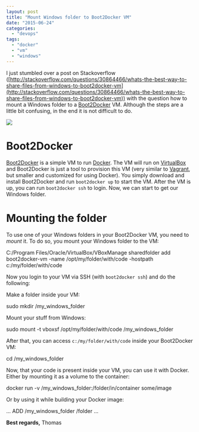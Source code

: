 ```yaml
---
layout: post
title: "Mount Windows folder to Boot2Docker VM"
date: "2015-06-24"
categories: 
  - "devops"
tags: 
  - "docker"
  - "vm"
  - "windows"
---
```


I just stumbled over a post on Stackoverflow ([http://stackoverflow.com/questions/30864466/whats-the-best-way-to-share-files-from-windows-to-boot2docker-vm](http://stackoverflow.com/questions/30864466/whats-the-best-way-to-share-files-from-windows-to-boot2docker-vm)) with the question how to mount a Windows folder to a [Boot2Docker](https://github.com/boot2docker/boot2docker) VM. Although the steps are a little bit confusing, in the end it is not difficult to do.

[![](https://avatars2.githubusercontent.com/u/6394678?v=3)](https://github.com/boot2docker/boot2docker)

# Boot2Docker

[Boot2Docker](https://github.com/boot2docker/boot2docker) is a simple VM to run [Docker](https://www.docker.com/). The VM will run on [VirtualBox](https://www.virtualbox.org/) and Boot2Docker is just a tool to provision this VM (very similar to [Vagrant](https://www.vagrantup.com/), but smaller and customized for using Docker). You simply download and install Boot2Docker and run `boot2docker up` to start the VM. After the VM is up, you can run `boot2docker ssh` to login. Now, we can start to get our Windows folder.

# Mounting the folder

To use one of your Windows folders in your Boot2Docker VM, you need to _mount_ it. To do so, you mount your Windows folder to the VM:

C:/Program Files/Oracle/VirtualBox/VBoxManage sharedfolder add boot2docker-vm -name /opt/my/folder/with/code -hostpath c:/my/folder/with/code

Now you login to your VM via SSH (with `boot2docker ssh`) and do the following:

Make a folder inside your VM:

sudo mkdir /my\_windows\_folder

Mount your stuff from Windows:

sudo mount -t vboxsf /opt/my/folder/with/code /my\_windows\_folder

After that, you can access `c:/my/folder/with/code` inside your Boot2Docker VM:

cd /my\_windows\_folder

Now, that your code is present inside your VM, you can use it with Docker. Either by mounting it as a volume to the container:

docker run -v /my\_windows\_folder:/folder/in/container some/image

Or by using it while building your Docker image:

...
ADD /my\_windows\_folder /folder
...

**Best regards,** Thomas
